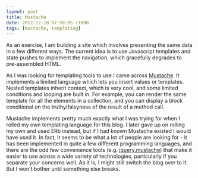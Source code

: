 ```yaml
---
layout: post
title: Mustache
date: 2012-12-18 07:59:05 +1000
tags: [mustache, templating]
---
```

As an exercise, I am building a site which involves presenting the same data in a few different ways. The current idea is to use Javascript templates and state pushes to implement the navigation, which gracefully degrades to pre-assembled HTML.

As I was looking for templating tools to use I came across [Mustache](http://mustache.github.com/). It implements a limited language which lets you insert values or templates. Nested templates inherit context, which is very cool, and some limited conditions and looping are built in. For example, you can render the same template for all the elements in a collection, and you can display a block conditional on the truthy/falsyness of the result of a method call.

Mustache implements pretty much exactly what I was trying for when I rolled my own templating language for this blog. I later gave up on rolling my own and used ERb instead, but if I had known Mustache existed I would have used it. In fact, it seems to be what a lot of people are looking for - it has been implemented in quite a few different programming languages, and there are the odd few convenience tools (e.g. [jquery.mustache](http://github.com/AF83/jquery.mustache)) that make it easier to use across a wide variety of technologies, particularly if you separate your concerns well. As it is, I might still switch the blog over to it. But I won't bother until something else breaks.

